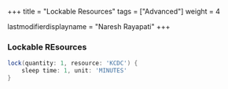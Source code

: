 +++
title = "Lockable Resources"
tags = ["Advanced"]
weight = 4

lastmodifierdisplayname = "Naresh Rayapati"
+++

### Lockable REsources

```groovy
lock(quantity: 1, resource: 'KCDC') {
    sleep time: 1, unit: 'MINUTES'
}
```
